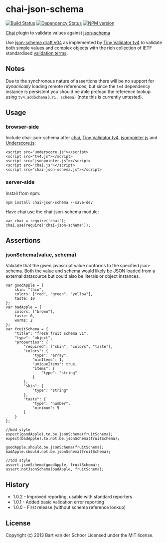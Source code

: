 # chai-json-schema

[![Build Status](https://secure.travis-ci.org/Bartvds/chai-json-schema.png?branch=master)](http://travis-ci.org/Bartvds/chai-json-schema) [![Dependency Status](https://gemnasium.com/Bartvds/chai-json-schema.png)](https://gemnasium.com/Bartvds/chai-json-schema) [![NPM version](https://badge.fury.io/js/chai-json-schema.png)](http://badge.fury.io/js/chai-json-schema)

[Chai](http://chaijs.com/) plugin to validate values against [json-schema](http://json-schema.org/)

Use [json-schema draft v04](http://json-schema.org/latest/json-schema-core.html) as implemented by [Tiny Validator tv4](https://github.com/geraintluff/tv4) to validate both simple values and complex objects with the rich collection of IETF standardised [validation terms](http://json-schema.org/latest/json-schema-validation.html). 

## Notes

Due to the synchronous nature of assertions there will be no support for *dynamically* loading remote references, but since the `tv4` dependency instance is  persistent you should be able preload the reference lookup using `tv4.addSchema(uri, schema)` (note this is currently untested).

## Usage

### browser-side

Include chai-json-schema after [chai](http://chaijs.com/), [Tiny Validator tv4](https://github.com/geraintluff/tv4), [jsonpointer.js](https://github.com/alexeykuzmin/jsonpointer.js/) and [Underscore.js](http://underscorejs.org/):

    <script src="underscore.js"></script>
    <script src="tv4.js"></script>
    <script src="jsonpointer.js"></script>
    <script src="chai.js"></script>
    <script src="chai-json-schema.js"></script>

### server-side

Install from npm:

	npm install chai-json-schema --save-dev

Have chai use the chai-json-schema module:

    var chai = require('chai');
    chai.use(require('chai-json-schema'));

## Assertions

### jsonSchema(value, schema)

Validate that the given javascript value conforms to the specified json-schema. Both the value and schema would likely be JSON loaded from a external datasource but could also be literals or object instances.

	var goodApple = {
		skin: "thin",
		colors: ["red", "green", "yellow"],
		taste: 10
	};
	var badApple = {
		colors: ["brown"],
		taste: 0,
		worms: 2
	};
	var fruitSchema = {
		"title": "fresh fruit schema v1",
		"type": "object",
		"properties": {
			"required": ["skin", "colors", "taste"],
			"colors": {
				"type": "array",
				"minItems": 1,
				"uniqueItems": true,
				"items": {
					"type": "string"
				}
			},
			"skin": {
				"type": "string"
			},
			"taste": {
				"type": "number",
				"minimum": 5
			}
		}
	};
	
	//bdd style
	expect(goodApple).to.be.jsonSchema(fruitSchema);
	expect(badApple).to.not.be.jsonSchema(fruitSchema);
	
	goodApple.should.be.jsonSchema(fruitSchema);
	badApple.should.not.be.jsonSchema(fruitSchema);
	
	//tdd style
	assert.jsonSchema(goodApple, fruitSchema);
	assert.notJsonSchema(badApple, fruitSchema);

## History

* 1.0.2 - Improved reporting, usable with standard reporters
* 1.0.1 - Added basic validation error reporting
* 1.0.0 - First release (without schema reference lookup)

## License

Copyright (c) 2013 Bart van der Schoor
Licensed under the MIT license.